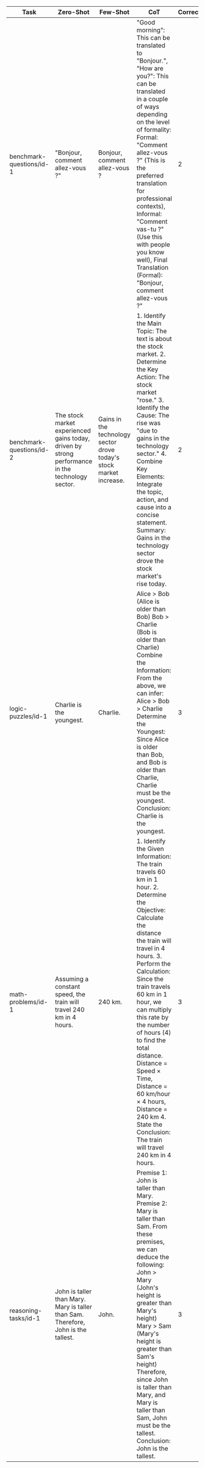| Task | Zero-Shot | Few-Shot | CoT | Correctness | Clarity | Completeness | Conciseness | Scoring |
| --------- | --------- | --------- | --------- | --------- | --------- | --------- | --------- | --------- |
| benchmark-questions/id-1 | "Bonjour, comment allez-vous ?" | Bonjour, comment allez-vous ? | "Good morning": This can be translated to "Bonjour.", "How are you?": This can be translated in a couple of ways depending on the level of formality: Formal: "Comment allez-vous ?" (This is the preferred translation for professional contexts), Informal: "Comment vas-tu ?" (Use this with people you know well), Final Translation (Formal): "Bonjour, comment allez-vous ?" | 2 | 3 | 3 | 3 | 11 |
| benchmark-questions/id-2 | The stock market experienced gains today, driven by strong performance in the technology sector. | Gains in the technology sector drove today's stock market increase. | 1. Identify the Main Topic: The text is about the stock market. 2. Determine the Key Action: The stock market "rose." 3. Identify the Cause: The rise was "due to gains in the technology sector." 4. Combine Key Elements: Integrate the topic, action, and cause into a concise statement. Summary: Gains in the technology sector drove the stock market's rise today. | 2 | 2 | 2 | 2 | 8 |
| logic-puzzles/id-1 | Charlie is the youngest. | Charlie. | Alice > Bob (Alice is older than Bob) Bob > Charlie (Bob is older than Charlie) Combine the Information: From the above, we can infer: Alice > Bob > Charlie Determine the Youngest: Since Alice is older than Bob, and Bob is older than Charlie, Charlie must be the youngest. Conclusion: Charlie is the youngest. | 3 | 3 | 3 | 3 | 12 |
| math-problems/id-1 | Assuming a constant speed, the train will travel 240 km in 4 hours. | 240 km. | 1. Identify the Given Information: The train travels 60 km in 1 hour. 2. Determine the Objective: Calculate the distance the train will travel in 4 hours. 3. Perform the Calculation: Since the train travels 60 km in 1 hour, we can multiply this rate by the number of hours (4) to find the total distance. Distance = Speed × Time, Distance = 60 km/hour × 4 hours, Distance = 240 km 4. State the Conclusion: The train will travel 240 km in 4 hours. | 3 | 3 | 3 | 1 | 10 |
| reasoning-tasks/id-1 | John is taller than Mary. Mary is taller than Sam. Therefore, John is the tallest. | John. | Premise 1: John is taller than Mary. Premise 2: Mary is taller than Sam. From these premises, we can deduce the following: John > Mary (John's height is greater than Mary's height) Mary > Sam (Mary's height is greater than Sam's height) Therefore, since John is taller than Mary, and Mary is taller than Sam, John must be the tallest. Conclusion: John is the tallest. | 3 | 3 | 3 | 1 | 10 |